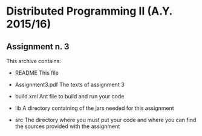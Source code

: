 Distributed Programming II (A.Y. 2015/16)
======================================================

Assignment n. 3 
----------------

This archive contains:

- README            This file

- Assignment3.pdf  The texts of assignment 3

- build.xml         Ant file to build and run your code


- lib               A directory containing of the jars needed for this
                    assignment

- src               The directory where you must put your code and where
                    you can find the sources provided with the assignment
